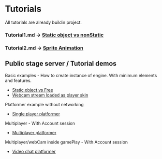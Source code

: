 
# Tutorials
 All tutorials are already buildin project.

### Tutorial1.md -> [Static object vs nonStatic](https://github.com/zlatnaspirala/visual-ts/blob/master/tutorials-readme/tutorial1.md)
### Tutorial2.md -> [Sprite Animation](https://github.com/zlatnaspirala/visual-ts/blob/master/tutorials-readme/tutorial1.md)


## Public stage server / Tutorial demos

Basic examples - How to create instance of engine. With minimum elements and features.
- [Static object vs Free](https://maximumroulette.com/applications/visual-typescript-game-engine/last-build/demo1/app.html)
- [Webcam stream loaded as player skin](https://maximumroulette.com/applications/visual-typescript-game-engine/last-build/demo2/app.html)

Platformer example without networking
- [Single player platformer](https://maximumroulette.com/applications/visual-typescript-game-engine/last-build/singleplayer/app.html)

Multiplayer - With Account session
- [Multiplayer platformer](https://maximumroulette.com/applications/visual-typescript-game-engine/last-build/basket-ball-chat/app.html)

Multiplayer/webCam inside gamePlay - With Account session
- [Video chat platformer](https://maximumroulette.com/applications/visual-typescript-game-engine/last-build/multiplayer/app.html)

